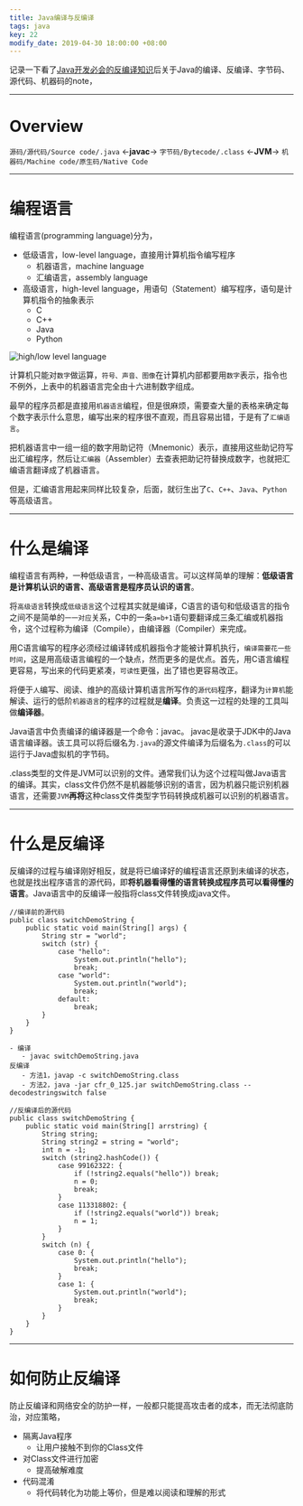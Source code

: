 ```yaml
---
title: Java编译与反编译
tags: java
key: 22
modify_date: 2019-04-30 18:00:00 +08:00
---
```


记录一下看了[Java开发必会的反编译知识](http://blog.csdn.net/bjweimengshu/article/details/79225137)后关于Java的编译、反编译、字节码、源代码、机器码的note，

----
# Overview
`源码/源代码/Source code/.java` <-**javac**-> `字节码/Bytecode/.class` <-**JVM**-> `机器码/Machine code/原生码/Native Code`

----
# 编程语言
编程语言(programming language)分为，
- 低级语言，low-level language，直接用计算机指令编写程序
  - 机器语言，machine language
  - 汇编语言，assembly language
- 高级语言，high-level language，用语句（Statement）编写程序，语句是计算机指令的抽象表示
  - C
  - C++
  - Java
  - Python

![high/low level language](http://upload-images.jianshu.io/upload_images/2189341-aa4f19a04b27f612.png)

计算机只能对`数字`做运算，`符号、声音、图像`在计算机内部都要用`数字`表示，指令也不例外，上表中的机器语言完全由十六进制数字组成。

最早的程序员都是直接用`机器语言`编程，但是很麻烦，需要查大量的表格来确定每个数字表示什么意思，编写出来的程序很不直观，而且容易出错，于是有了`汇编语言`。

把机器语言中一组一组的数字用助记符（Mnemonic）表示，直接用这些助记符写出汇编程序，然后让`汇编器`（Assembler）去查表把助记符替换成数字，也就把汇编语言翻译成了机器语言。

但是，汇编语言用起来同样比较复杂，后面，就衍生出了`C`、`C++`、`Java`、`Python`等高级语言。

----
# 什么是编译
编程语言有两种，一种低级语言，一种高级语言。可以这样简单的理解：**低级语言是计算机认识的语言、高级语言是程序员认识的语言**。

将`高级语言`转换成`低级语言`这个过程其实就是编译，C语言的语句和低级语言的指令之间不是简单的`一一对应`关系，C中的一条`a=b+1`语句要翻译成三条汇编或机器指令，这个过程称为编译（Compile），由编译器（Compiler）来完成。

用C语言编写的程序必须经过编译转成机器指令才能被计算机执行，`编译需要花一些时间`，这是用高级语言编程的一个缺点，然而更多的是优点。首先，用C语言编程更容易，写出来的代码更紧凑，`可读性`更强，出了错也更容易改正。

将便于`人`编写、阅读、维护的高级计算机语言所写作的`源代码`程序，翻译为`计算机`能解读、运行的低阶`机器语言`的程序的过程就是**编译**。负责这一过程的处理的工具叫做**编译器**。

Java语言中负责编译的编译器是一个命令：javac。
javac是收录于JDK中的Java语言编译器。该工具可以将后缀名为`.java`的源文件编译为后缀名为`.class`的可以运行于Java虚拟机的字节码。

.class类型的文件是JVM可以识别的文件。通常我们认为这个过程叫做Java语言的编译。其实，class文件仍然不是机器能够识别的语言，因为机器只能识别机器语言，还需要`JVM`**再将**这种class文件类型字节码转换成机器可以识别的机器语言。

----
# 什么是反编译
反编译的过程与编译刚好相反，就是将已编译好的编程语言还原到未编译的状态，也就是找出程序语言的源代码，即**将机器看得懂的语言转换成程序员可以看得懂的语言**。Java语言中的反编译一般指将class文件转换成java文件。

```
//编译前的源代码
public class switchDemoString {
    public static void main(String[] args) {
        String str = "world";
        switch (str) {
            case "hello":
                System.out.println("hello");
                break;
            case "world":
                System.out.println("world");
                break;
            default:
                break;
        }
    }
}
```

```
- 编译
   - javac switchDemoString.java
反编译
   - 方法1，javap -c switchDemoString.class
   - 方法2，java -jar cfr_0_125.jar switchDemoString.class --decodestringswitch false
```

```
//反编译后的源代码
public class switchDemoString {
    public static void main(String[] arrstring) {
        String string;
        String string2 = string = "world";
        int n = -1;
        switch (string2.hashCode()) {
            case 99162322: {
                if (!string2.equals("hello")) break;
                n = 0;
                break;
            }
            case 113318802: {
                if (!string2.equals("world")) break;
                n = 1;
            }
        }
        switch (n) {
            case 0: {
                System.out.println("hello");
                break;
            }
            case 1: {
                System.out.println("world");
                break;
            }
        }
    }
}
```

----
# 如何防止反编译
防止反编译和网络安全的防护一样，一般都只能提高攻击者的成本，而无法彻底防治，对应策略，
- 隔离Java程序
  - 让用户接触不到你的Class文件
- 对Class文件进行加密
  - 提高破解难度
- 代码混淆
  - 将代码转化为功能上等价，但是难以阅读和理解的形式
